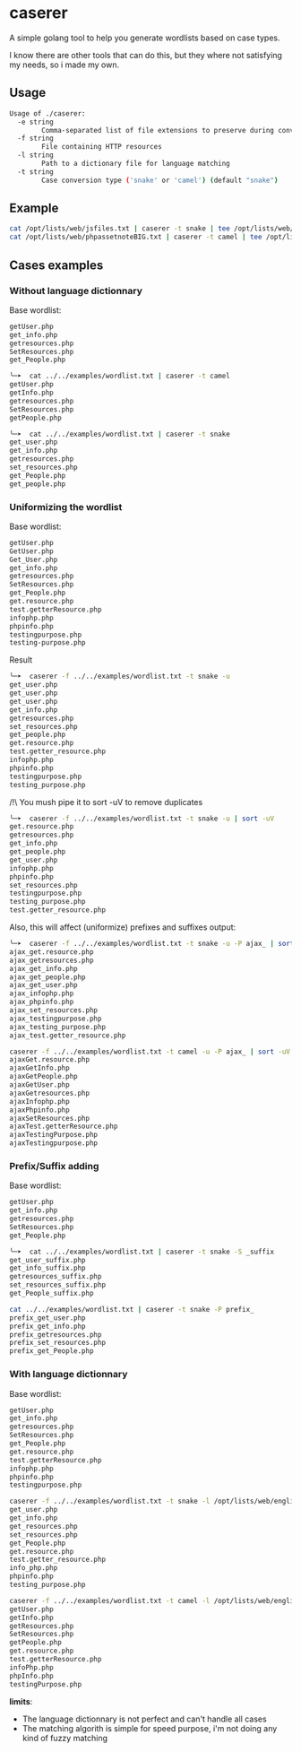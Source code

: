 # caserer

A simple golang tool to help you generate wordlists based on case types.

I know there are other tools that can do this, but they where not satisfying my needs, so i made my own.


## Usage
```bash
Usage of ./caserer:
  -e string
        Comma-separated list of file extensions to preserve during conversion (default "php,js,jsp,do,aspx")
  -f string
        File containing HTTP resources
  -l string
        Path to a dictionary file for language matching
  -t string
        Case conversion type ('snake' or 'camel') (default "snake")

```

## Example
```bash
cat /opt/lists/web/jsfiles.txt | caserer -t snake | tee /opt/lists/web/jsfilesSnake.txt
cat /opt/lists/web/phpassetnoteBIG.txt | caserer -t camel | tee /opt/lists/web/phpassetnoteBIGCamel.php
```

## Cases examples
### Without language dictionnary
Base wordlist:
```bash
getUser.php
get_info.php
getresources.php
SetResources.php
get_People.php
```

```bash
╰─➤  cat ../../examples/wordlist.txt | caserer -t camel
getUser.php
getInfo.php
getresources.php
SetResources.php
getPeople.php
```

```bash
╰─➤  cat ../../examples/wordlist.txt | caserer -t snake
get_user.php
get_info.php
getresources.php
set_resources.php
get_People.php
get_people.php
```
### Uniformizing the wordlist
Base wordlist:
```bash
getUser.php
GetUser.php
Get_User.php
get_info.php
getresources.php
SetResources.php
get_People.php
get.resource.php
test.getterResource.php
infophp.php
phpinfo.php
testingpurpose.php
testing-purpose.php
```
Result 
```bash
╰─➤  caserer -f ../../examples/wordlist.txt -t snake -u                                    
get_user.php
get_user.php
get_user.php
get_info.php
getresources.php
set_resources.php
get_people.php
get.resource.php
test.getter_resource.php
infophp.php
phpinfo.php
testingpurpose.php
testing_purpose.php
```
/!\ You mush pipe it to sort -uV to remove duplicates

```bash
╰─➤  caserer -f ../../examples/wordlist.txt -t snake -u | sort -uV
get.resource.php
getresources.php
get_info.php
get_people.php
get_user.php
infophp.php
phpinfo.php
set_resources.php
testingpurpose.php
testing_purpose.php
test.getter_resource.php
```

Also, this will affect (uniformize) prefixes and suffixes output:
```bash
╰─➤  caserer -f ../../examples/wordlist.txt -t snake -u -P ajax_ | sort -uV
ajax_get.resource.php
ajax_getresources.php
ajax_get_info.php
ajax_get_people.php
ajax_get_user.php
ajax_infophp.php
ajax_phpinfo.php
ajax_set_resources.php
ajax_testingpurpose.php
ajax_testing_purpose.php
ajax_test.getter_resource.php
```

```bash
caserer -f ../../examples/wordlist.txt -t camel -u -P ajax_ | sort -uV
ajaxGet.resource.php
ajaxGetInfo.php
ajaxGetPeople.php
ajaxGetUser.php
ajaxGetresources.php
ajaxInfophp.php
ajaxPhpinfo.php
ajaxSetResources.php
ajaxTest.getterResource.php
ajaxTestingPurpose.php
ajaxTestingpurpose.php
```


### Prefix/Suffix adding

Base wordlist:
```bash
getUser.php
get_info.php
getresources.php
SetResources.php
get_People.php
```
```bash
╰─➤  cat ../../examples/wordlist.txt | caserer -t snake -S _suffix                     
get_user_suffix.php
get_info_suffix.php
getresources_suffix.php
set_resources_suffix.php
get_People_suffix.php
```

```bash
cat ../../examples/wordlist.txt | caserer -t snake -P prefix_
prefix_get_user.php
prefix_get_info.php
prefix_getresources.php
prefix_set_resources.php
prefix_get_People.php
```

### With language dictionnary

Base wordlist:
```bash
getUser.php
get_info.php
getresources.php
SetResources.php
get_People.php
get.resource.php
test.getterResource.php
infophp.php
phpinfo.php
testingpurpose.php
```

```bash
caserer -f ../../examples/wordlist.txt -t snake -l /opt/lists/web/englishwords.txt                                    
get_user.php
get_info.php
get_resources.php
set_resources.php
get_People.php
get.resource.php
test.getter_resource.php
info_php.php
phpinfo.php
testing_purpose.php
```
    
```bash
caserer -f ../../examples/wordlist.txt -t camel -l /opt/lists/web/englishwords.txt
getUser.php
getInfo.php
getResources.php
SetResources.php
getPeople.php
get.resource.php
test.getterResource.php
infoPhp.php
phpInfo.php
testingPurpose.php
```

**limits**:
- The language dictionnary is not perfect and can't handle all cases
- The matching algorith is simple for speed purpose, i'm not doing any kind of fuzzy matching